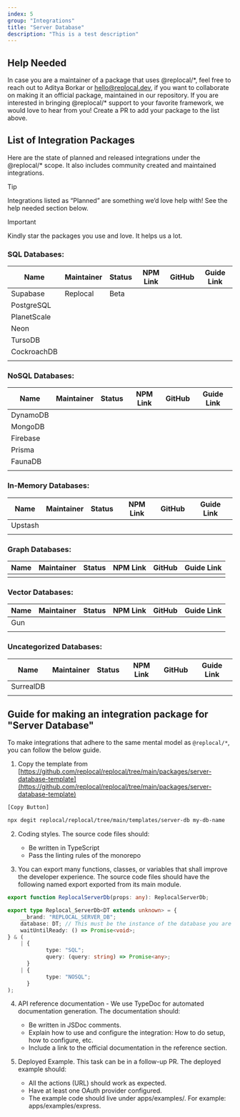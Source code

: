 ```yaml
---
index: 5
group: "Integrations"
title: "Server Database"
description: "This is a test description"
---
```


## Help Needed

In case you are a maintainer of a package that uses @replocal/\*, feel free to reach out to Aditya Borkar or hello@replocal.dev, if you want to collaborate on making it an official package, maintained in our repository. If you are interested in bringing @replocal/\* support to your favorite framework, we would love to hear from you! Create a PR to add your package to the list above.

## List of Integration Packages

Here are the state of planned and released integrations under the @replocal/\* scope. It also includes community created and maintained integrations.

> [!TIP]
> Integrations listed as “Planned” are something we’d love help with! See the help needed section below.

> [!IMPORTANT]
> Kindly star the packages you use and love. It helps us a lot.

### SQL Databases:

| Name        | Maintainer | Status | NPM Link | GitHub | Guide Link |
| ----------- | ---------- | ------ | -------- | ------ | ---------- |
| Supabase    | Replocal   | Beta   |          |        |            |
| PostgreSQL  |            |        |          |        |            |
| PlanetScale |            |        |          |        |            |
| Neon        |            |        |          |        |            |
| TursoDB     |            |        |          |        |            |
| CockroachDB |            |        |          |        |            |
|             |            |        |          |        |            |

### NoSQL Databases:

| Name     | Maintainer | Status | NPM Link | GitHub | Guide Link |
| -------- | ---------- | ------ | -------- | ------ | ---------- |
| DynamoDB |            |        |          |        |            |
| MongoDB  |            |        |          |        |            |
| Firebase |            |        |          |        |            |
| Prisma   |            |        |          |        |            |
| FaunaDB  |            |        |          |        |            |
|          |            |        |          |        |            |

### In-Memory Databases:

| Name    | Maintainer | Status | NPM Link | GitHub | Guide Link |
| ------- | ---------- | ------ | -------- | ------ | ---------- |
| Upstash |            |        |          |        |            |
|         |            |        |          |        |            |

### Graph Databases:

| Name | Maintainer | Status | NPM Link | GitHub | Guide Link |
| ---- | ---------- | ------ | -------- | ------ | ---------- |
|      |            |        |          |        |            |

### Vector Databases:

| Name | Maintainer | Status | NPM Link | GitHub | Guide Link |
| ---- | ---------- | ------ | -------- | ------ | ---------- |
| Gun  |            |        |          |        |            |
|      |            |        |          |        |            |

### Uncategorized Databases:

| Name      | Maintainer | Status | NPM Link | GitHub | Guide Link |
| --------- | ---------- | ------ | -------- | ------ | ---------- |
| SurrealDB |            |        |          |        |            |
|           |            |        |          |        |            |

## Guide for making an integration package for "Server Database"

To make integrations that adhere to the same mental model as `@replocal/*`, you can follow the below guide.

1. Copy the template from [https://github.com/replocal/replocal/tree/main/packages/server-database-template](https://github.com/replocal/replocal/tree/main/packages/server-database-template)

```bash
[Copy Button]

npx degit replocal/replocal/tree/main/templates/server-db my-db-name
```

2. Coding styles. The source code files should:

   - Be written in TypeScript
   - Pass the linting rules of the monorepo

3. You can export many functions, classes, or variables that shall improve the developer experience. The source code files should have the following named export exported from its main module.

```ts
export function ReplocalServerDb(props: any): ReplocalServerDb;

export type Replocal_ServerDb<DT extends unknown> = {
	__brand: "REPLOCAL_SERVER_DB";
	database: DT; // This must be the instance of the database you are using
	waitUntilReady: () => Promise<void>;
} & (
	| {
			type: "SQL";
			query: (query: string) => Promise<any>;
	  }
	| {
			type: "NOSQL";
	  }
);
```

4. API reference documentation - We use TypeDoc for automated documentation generation. The documentation should:

   - Be written in JSDoc comments.
   - Explain how to use and configure the integration: How to do setup, how to configure, etc.
   - Include a link to the official documentation in the reference section.

5. Deployed Example. This task can be in a follow-up PR. The deployed example should:

   - All the actions (URL) should work as expected.
   - Have at least one OAuth provider configured.
   - The example code should live under apps/examples/<framework-name>. For example: apps/examples/express.
